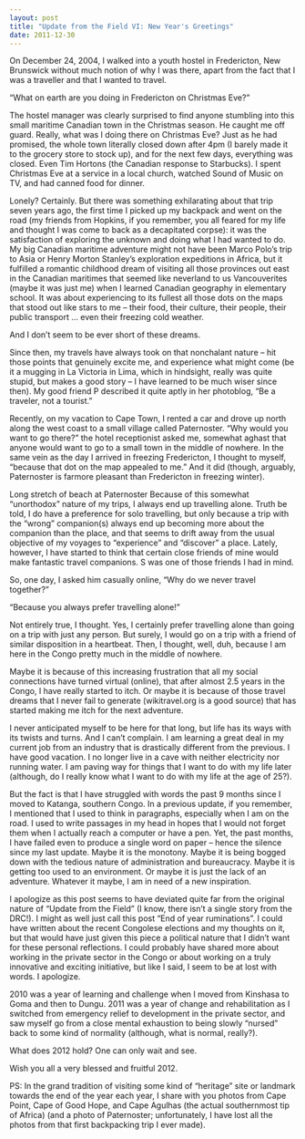 ```yaml
---
layout: post
title: "Update from the Field VI: New Year's Greetings"
date: 2011-12-30
---
```

On December 24, 2004, I walked into a youth hostel in Fredericton, New Brunswick without much notion of why I was there, apart from the fact that I was a traveller and that I wanted to travel.

“What on earth are you doing in Fredericton on Christmas Eve?”

The hostel manager was clearly surprised to find anyone stumbling into this small maritime Canadian town in the Christmas season.  He caught me off guard.  Really, what was I doing there on Christmas Eve?  Just as he had promised, the whole town literally closed down after 4pm (I barely made it to the grocery store to stock up), and for the next few days, everything was closed.  Even Tim Hortons (the Canadian response to Starbucks).  I spent Christmas Eve at a service in a local church, watched Sound of Music on TV, and had canned food for dinner.

Lonely?  Certainly.  But there was something exhilarating about that trip seven years ago, the first time I picked up my backpack and went on the road (my friends from Hopkins, if you remember, you all feared for my life and thought I was come to back as a decapitated corpse): it was the satisfaction of exploring the unknown and doing what I had wanted to do.  My big Canadian maritime adventure might not have been Marco Polo’s trip to Asia or Henry Morton Stanley’s exploration expeditions in Africa, but it fulfilled a romantic childhood dream of visiting all those provinces out east in the Canadian maritimes that seemed like neverland to us Vancouverites (maybe it was just me) when I learned Canadian geography in elementary school.  It was about experiencing to its fullest all those dots on the maps that stood out like stars to me – their food, their culture, their people, their public transport … even their freezing cold weather.

And I don’t seem to be ever short of these dreams.

Since then, my travels have always took on that nonchalant nature – hit those points that genuinely excite me, and experience what might come (be it a mugging in La Victoria in Lima, which in hindsight, really was quite stupid, but makes a good story – I have learned to be much wiser since then).  My good friend P described it quite aptly in her photoblog, “Be a traveler, not a tourist.”

Recently, on my vacation to Cape Town, I rented a car and drove up north along the west coast to a small village called Paternoster.  “Why would you want to go there?” the hotel receptionist asked me, somewhat aghast that anyone would want to go to a small town in the middle of nowhere.  In the same vein as the day I arrived in freezing Fredericton, I thought to myself, “because that dot on the map appealed to me.”  And it did (though, arguably, Paternoster is farmore pleasant than Fredericton in freezing winter).


Long stretch of beach at Paternoster
Because of this somewhat “unorthodox” nature of my trips, I always end up travelling alone.  Truth be told, I do have a preference for solo travelling, but only because a trip with the “wrong” companion(s) always end up becoming more about the companion than the place, and that seems to drift away from the usual objective of my voyages to “experience” and “discover” a place.  Lately, however, I have started to think that certain close friends of mine would make fantastic travel companions.  S was one of those friends I had in mind.

So, one day, I asked him casually online, “Why do we never travel together?”

“Because you always prefer travelling alone!”

Not entirely true, I thought.  Yes, I certainly prefer travelling alone than going on a trip with just any person.  But surely, I would go on a trip with a friend of similar disposition in a heartbeat.  Then, I thought, well, duh, because I am here in the Congo pretty much in the middle of nowhere.

Maybe it is because of this increasing frustration that all my social connections have turned virtual (online), that after almost 2.5 years in the Congo, I have really started to itch.  Or maybe it is because of those travel dreams that I never fail to generate (wikitravel.org is a good source) that has started making me itch for the next adventure.

I never anticipated myself to be here for that long, but life has its ways with its twists and turns.  And I can’t complain.  I am learning a great deal in my current job from an industry that is drastically different from the previous.  I have good vacation.  I no longer live in a cave with neither electricity nor running water.  I am paving way for things that I want to do with my life later (although, do I really know what I want to do with my life at the age of 25?).

But the fact is that I have struggled with words the past 9 months since I moved to Katanga, southern Congo.  In a previous update, if you remember, I mentioned that I used to think in paragraphs, especially when I am on the road.  I used to write passages in my head in hopes that I would not forget them when I actually reach a computer or have a pen.  Yet, the past months, I have failed even to produce a single word on paper – hence the silence since my last update.  Maybe it is the monotony.  Maybe it is being bogged down with the tedious nature of administration and bureaucracy.  Maybe it is getting too used to an environment.  Or maybe it is just the lack of an adventure.  Whatever it maybe, I am in need of a new inspiration.

I apologize as this post seems to have deviated quite far from the original nature of “Update from the Field” (I know, there isn’t a single story from the DRC!).  I might as well just call this post “End of year ruminations”.  I could have written about the recent Congolese elections and my thoughts on it, but that would have just given this piece a political nature that I didn’t want for these personal reflections.  I could probably have shared more about working in the private sector in the Congo or about working on a truly innovative and exciting initiative, but like I said, I seem to be at lost with words.  I apologize.

2010 was a year of learning and challenge when I moved from Kinshasa to Goma and then to Dungu.
2011 was a year of change and rehabilitation as I switched from emergency relief to development in the private sector, and saw myself go from a close mental exhaustion to being slowly “nursed” back to some kind of normality (although, what is normal, really?).

What does 2012 hold?  One can only wait and see.

Wish you all a very blessed and fruitful 2012.

PS: In the grand tradition of visiting some kind of “heritage” site or landmark towards the end of the year each year, I share with you photos from Cape Point, Cape of Good Hope, and Cape Agulhas (the actual southernmost tip of Africa) (and a photo of Paternoster; unfortunately, I have lost all the photos from that first backpacking trip I ever made).
